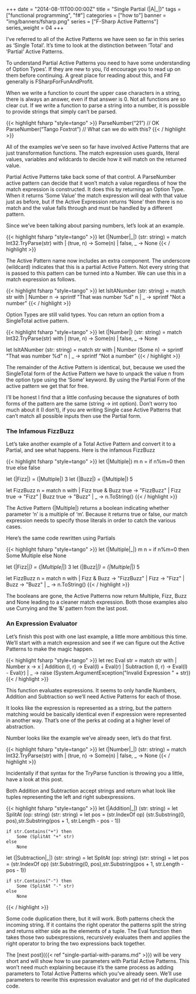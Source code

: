+++
date = "2014-08-11T00:00:00Z"
title = "Single Partial (|A|_|)"
tags = ["functional programming", "f#"]
categories = ["how to"]
banner = "img/banners/fsharp.png" 
series = ["F-Sharp Active Patterns"]
series_weight = 04
+++

I’ve referred to all of the Active Patterns we have seen so far in this series as ‘Single Total’. It’s time to look at the distinction between ‘Total’ and ‘Partial’ Active Patterns.

To understand Partial Active Patterns you need to have some understanding of Option Types’. If they are new to you, I’d encourage you to read up on them before continuing. A great place for reading about this, and F# generally is FSharpForFunAndProfit.

When we write a function to count the upper case characters in a string, there is always an answer, even if that answer is 0. Not all functions are so clear cut. If we write a function to parse a string into a number, it is possible to provide strings that simply can’t be parsed.

{{< highlight fsharp "style=tango" >}}
ParseNumber(“21”)	// OK
ParseNumber(“Tango Foxtrot”)	// What can we do with this?
{{< / highlight >}}

All of the examples we’ve seen so far have involved Active Patterns that are just transformation functions. The match expression uses guards, literal values, variables and wildcards to decide how it will match on the returned value.

Partial Active Patterns take back some of that control. A ParseNumber active pattern can decide that it won’t match a value regardless of how the match expression is constructed. It does this by returning an Option Type. When it returns ‘Some Value’ the match expression will deal with that value just as before, but if the Active Expression returns ‘None’ then there is no match and the value falls through and must be handled by a different pattern.

Since we’ve been talking about parsing numbers, let’s look at an example.

{{< highlight fsharp "style=tango" >}}
let (|Number|_|) (str: string) =
    match Int32.TryParse(str) with
    | (true, n) -> Some(n)
    | false, _ -> None
{{< / highlight >}}

The Active Pattern name now includes an extra component. The underscore (wildcard) indicates that this is a partial Active Pattern. Not every string that is passed to this pattern can be turned into a Number. We can use this in a match expression as follows.

{{< highlight fsharp "style=tango" >}}
let IsItANumber (str: string) =
    match str with
    | Number n -> sprintf "That was number %d" n
    | _ -> sprintf "Not a number"
{{< / highlight >}}

Option Types are still valid types. You can return an option from a SingleTotal active pattern.

{{< highlight fsharp "style=tango" >}}
let (|Number|) (str: string) =
    match Int32.TryParse(str) with
    | (true, n) -> Some(n)
    | false, _ -> None

let IsItANumber (str: string) =
    match str with
    | Number (Some n) -> sprintf "That was number %d" n
    | _ -> sprintf "Not a number"
{{< / highlight >}}

The remainder of the Active Pattern is identical, but, because we used the SingleTotal form of the Active Pattern we have to unpack the value n from the option type using the ‘Some’ keyword. By using the Partial Form of the active pattern we get that for free.

I’ll be honest I find that a little confusing because the signatures of both forms of the pattern are the same (string -> int option). Don’t worry too much about it (I don’t), if you are writing Single case Active Patterns that can’t match all possible inputs then use the Partial form.

### The Infamous FizzBuzz
Let’s take another example of a Total Active Pattern and convert it to a Partial, and see what happens. Here is the infamous FizzBuzz

{{< highlight fsharp "style=tango" >}}
let (|Multiple|) m n =
    if n%m=0 then true
    else false

let (|Fizz|) = (|Multiple|) 3
let (|Buzz|) = (|Multiple|) 5

let FizzBuzz n =
    match n with
    | Fizz true & Buzz true -> "FizzBuzz"
    | Fizz true -> "Fizz"
    | Buzz true -> "Buzz"
    | _ -> n.ToString()
{{< / highlight >}}

The Active Pattern (|Multiple|) returns a boolean indicating whether parameter ‘n’ is a multiple of ‘m’. Because it returns true or false, our match expression needs to specify those literals in order to catch the various cases.

Here’s the same code rewritten using Partials

{{< highlight fsharp "style=tango" >}}
let (|Multiple|_|) m n =
    if n%m=0 then Some Multiple
    else None

let (|Fizz|_|) = (|Multiple|_|) 3
let (|Buzz|_|) = (|Multiple|_|) 5

let FizzBuzz n =
    match n with
    | Fizz & Buzz -> "FizzBuzz"
    | Fizz -> "Fizz"
    | Buzz -> "Buzz"
    | _ -> n.ToString()
{{< / highlight >}}

The booleans are gone, the Active Patterns now return Multiple, Fizz, Buzz and None leading to a cleaner match expression. Both those examples also use Currying and the ‘&’ pattern from the last post.

### An Expression Evaluator
Let’s finish this post with one last example, a little more ambitious this time. We’ll start with a match expression and see if we can figure out the Active Patterns to make the magic happen.

{{< highlight fsharp "style=tango" >}}
let rec Eval str =
    match str with
    | Number x -> x
    | Addition (l, r) -> Eval(l) + Eval(r)
    | Subtraction (l, r) -> Eval(l) - Eval(r)
    | _ -> raise (System.ArgumentException("Invalid Expression " + str))
{{< / highlight >}}

This function evaluates expressions. It seems to only handle Numbers, Addition and Subtraction so we’ll need Active Patterns for each of those.

It looks like the expression is represented as a string, but the pattern matching would be basically identical even if expression were represented in another way. That’s one of the perks at coding at a higher level of abstraction.

Number looks like the example we’ve already seen, let’s do that first.

{{< highlight fsharp "style=tango" >}}
let (|Number|_|) (str: string) =
    match Int32.TryParse(str) with
    | (true, n) -> Some(n)
    | false, _ -> None
{{< / highlight >}}

Incidentally if that syntax for the TryParse function is throwing you a little, have a look at this post.

Both Addition and Subtraction accept strings and return what look like tuples representing the left and right subexpressions.

{{< highlight fsharp "style=tango" >}}
let (|Addition|_|) (str: string) =
    let SplitAt (op: string) (str: string) =
        let pos = (str.IndexOf op)
        (str.Substring(0, pos),str.Substring(pos + 1, str.Length - pos - 1))

    if str.Contains("+") then
        Some (SplitAt "+" str)
    else
        None

let (|Subtraction|_|) (str: string) =
    let SplitAt (op: string) (str: string) =
        let pos = (str.IndexOf op)
        (str.Substring(0, pos),str.Substring(pos + 1, str.Length - pos - 1))

    if str.Contains("-") then
        Some (SplitAt "-" str)
    else
        None
{{< / highlight >}}

Some code duplication there, but it will work. Both patterns check the incoming string. If it contains the right operator the patterns split the string and returns either side as the elements of a tuple. The Eval function then takes those two subexpressions, recursively evaluates them and applies the right operator to bring the two expressions back together.

The [next post]({{< ref "single-partial-with-params.md" >}}) will be very short and will show how to use parameters with Partial Active Patterns. This won’t need much explaining because it’s the same process as adding parameters to Total Active Patterns which you’ve already seen. We’ll use parameters to rewrite this expression evaluator and get rid of the duplicated code.
